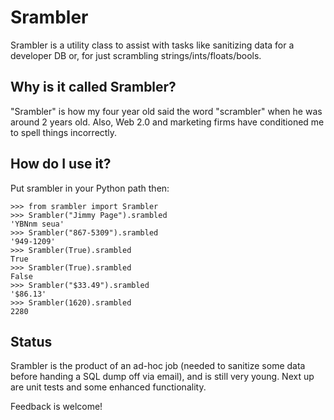 Srambler
========

Srambler is a utility class to assist with tasks like sanitizing data for a developer DB or, for just
scrambling strings/ints/floats/bools.

Why is it called Srambler?
-------------------------
"Srambler" is how my four year old said the word "scrambler" when he was around 2 years old.  Also, Web 2.0 and
 marketing firms have conditioned me to spell things incorrectly.

How do I use it?
----------------
Put srambler in your Python path then:

    >>> from srambler import Srambler
    >>> Srambler("Jimmy Page").srambled
    'YBNnm seua'
    >>> Srambler("867-5309").srambled
    '949-1209'
    >>> Srambler(True).srambled
    True
    >>> Srambler(True).srambled
    False
    >>> Srambler("$33.49").srambled
    '$86.13'
    >>> Srambler(1620).srambled
    2280

Status
------
Srambler is the product of an ad-hoc job (needed to sanitize some data before handing a SQL dump off via email),
and is still very young.  Next up are unit tests and some enhanced functionality.

Feedback is welcome!